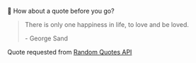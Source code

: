 📣 How about a quote before you go?

> There is only one happiness in life, to love and be loved.
>
> <p>- George Sand</p>

Quote requested from [Random Quotes API](https://github.com/lukePeavey/quotable)
